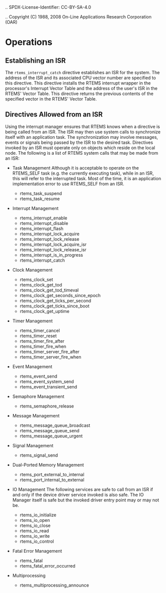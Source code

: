 .. SPDX-License-Identifier: CC-BY-SA-4.0

.. Copyright (C) 1988, 2008 On-Line Applications Research Corporation (OAR)

Operations
==========

Establishing an ISR
-------------------

The ``rtems_interrupt_catch`` directive establishes an ISR for the system.  The
address of the ISR and its associated CPU vector number are specified to this
directive.  This directive installs the RTEMS interrupt wrapper in the
processor's Interrupt Vector Table and the address of the user's ISR in the
RTEMS' Vector Table.  This directive returns the previous contents of the
specified vector in the RTEMS' Vector Table.

Directives Allowed from an ISR
------------------------------

Using the interrupt manager ensures that RTEMS knows when a directive is being
called from an ISR.  The ISR may then use system calls to synchronize itself
with an application task.  The synchronization may involve messages, events or
signals being passed by the ISR to the desired task.  Directives invoked by an
ISR must operate only on objects which reside on the local node.  The following
is a list of RTEMS system calls that may be made from an ISR:

- Task Management
  Although it is acceptable to operate on the RTEMS_SELF task (e.g.  the
  currently executing task), while in an ISR, this will refer to the
  interrupted task.  Most of the time, it is an application implementation
  error to use RTEMS_SELF from an ISR.

  - rtems_task_suspend
  - rtems_task_resume

- Interrupt Management

  - rtems_interrupt_enable
  - rtems_interrupt_disable
  - rtems_interrupt_flash
  - rtems_interrupt_lock_acquire
  - rtems_interrupt_lock_release
  - rtems_interrupt_lock_acquire_isr
  - rtems_interrupt_lock_release_isr
  - rtems_interrupt_is_in_progress
  - rtems_interrupt_catch

- Clock Management

  - rtems_clock_set
  - rtems_clock_get_tod
  - rtems_clock_get_tod_timeval
  - rtems_clock_get_seconds_since_epoch
  - rtems_clock_get_ticks_per_second
  - rtems_clock_get_ticks_since_boot
  - rtems_clock_get_uptime

- Timer Management

  - rtems_timer_cancel
  - rtems_timer_reset
  - rtems_timer_fire_after
  - rtems_timer_fire_when
  - rtems_timer_server_fire_after
  - rtems_timer_server_fire_when

- Event Management

  - rtems_event_send
  - rtems_event_system_send
  - rtems_event_transient_send

- Semaphore Management

  - rtems_semaphore_release

- Message Management

  - rtems_message_queue_broadcast
  - rtems_message_queue_send
  - rtems_message_queue_urgent

- Signal Management

  - rtems_signal_send

- Dual-Ported Memory Management

  - rtems_port_external_to_internal
  - rtems_port_internal_to_external

- IO Management
  The following services are safe to call from an ISR if and only if
  the device driver service invoked is also safe.  The IO Manager itself
  is safe but the invoked driver entry point may or may not be.

  - rtems_io_initialize
  - rtems_io_open
  - rtems_io_close
  - rtems_io_read
  - rtems_io_write
  - rtems_io_control

- Fatal Error Management

  - rtems_fatal
  - rtems_fatal_error_occurred

- Multiprocessing

  - rtems_multiprocessing_announce
